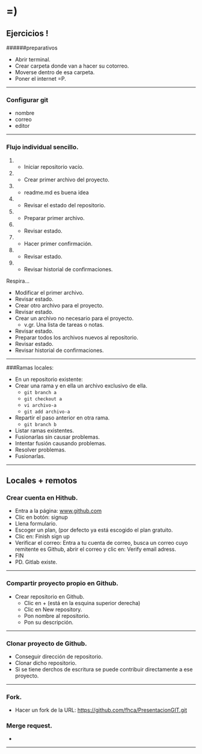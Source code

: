 # =)
## Ejercicios ! 

######preparativos
* Abrir terminal.
* Crear carpeta donde van a hacer su cotorreo.
* Moverse dentro de esa carpeta.
* Poner el internet =P.

___

### Configurar git
* nombre
* correo
* editor 

___

### Flujo individual sencillo.
1. * Iniciar repositorio vacío.
1. * Crear primer archivo del proyecto.
1. 	* readme.md es buena idea
1. * Revisar el estado del repositorio.
1. * Preparar primer archivo.
1. * Revisar estado.
1. * Hacer primer confirmación.
1. * Revisar estado.
1. * Revisar historial de confirmaciones.

Respira...

* Modificar el primer archivo.
* Revisar estado.
* Crear otro archivo para el proyecto.
* Revisar estado.
* Crear un archivo no necesario para el proyecto.
	* v.gr. Una lista de tareas o notas. 
* Revisar estado.
* Preparar todos los archivos nuevos al repositorio.
* Revisar estado.
* Revisar historial de confirmaciones.

___

###Ramas locales:
* En un repositorio existente:
* Crear una rama y en ella un archivo exclusivo de ella. 
	* `git branch a` 
	* `git checkout a`
	* `vi archivo-a`
	* `git add archivo-a`
* Repartir el paso anterior en otra rama. 
	* `git branch b`
* Listar ramas existentes.
* Fusionarlas sin causar problemas.
* Intentar fusión causando problemas.
* Resolver problemas.
* Fusionarlas.

___

## Locales + remotos

### Crear cuenta en Hithub.
- Entra a la página: www.github.com
- Clic en botón: signup
- Llena formulario.
- Escoger un plan, (por defecto ya está escogido el plan gratuito.
- Clic en: Finish sign up
- Verificar el correo: Entra a tu cuenta de correo, busca un correo cuyo remitente es Github, abrir el correo y clic en: Verify email adress.
- FIN
- PD. Gitlab existe.

___

### Compartir proyecto propio en Github.
- Crear repositorio en Github.
	- Clic en + (está en la esquina superior derecha)
	- Clic en New repository.
	- Pon nombre al repositorio.
	- Pon su descripción.

___

### Clonar proyecto de Github.
- Conseguir dirección de repositorio.
- Clonar dicho repositorio.
- Si se tiene derchos de escritura se puede contribuir directamente a ese proyecto.

___

### Fork.
- Hacer un fork de la URL: https://github.com/fhca/PresentacionGIT.git

### Merge request.
- 

___